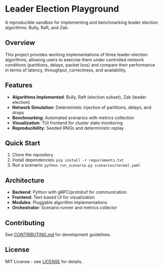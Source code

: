 # Leader Election Playground

A reproducible sandbox for implementing and benchmarking leader election algorithms: Bully, Raft, and Zab.

## Overview

This project provides working implementations of three leader-election algorithms, allowing users to exercise them under controlled network conditions (partitions, delays, packet loss) and compare their performance in terms of latency, throughput, correctness, and availability.

## Features

- **Algorithms Implemented**: Bully, Raft (election subset), Zab (leader election)
- **Network Simulation**: Deterministic injection of partitions, delays, and drops
- **Benchmarking**: Automated scenarios with metrics collection
- **Visualization**: TUI frontend for cluster state monitoring
- **Reproducibility**: Seeded RNGs and deterministic replay

## Quick Start

1. Clone the repository
2. Install dependencies: `pip install -r requirements.txt`
3. Run a scenario: `python run_scenario.py scenarios/normal.yaml`

## Architecture

- **Backend**: Python with gRPC/protobuf for communication
- **Frontend**: Text-based UI for visualization
- **Modules**: Pluggable algorithm implementations
- **Orchestrator**: Scenario runner and metrics collector

## Contributing

See [CONTRIBUTING.md](CONTRIBUTING.md) for development guidelines.

## License

MIT License - see [LICENSE](LICENSE) for details.